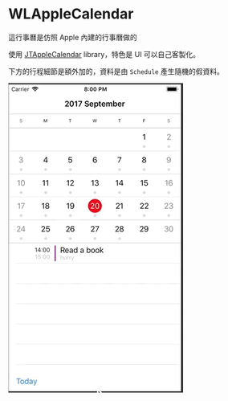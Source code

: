 # WLAppleCalendar

這行事曆是仿照 Apple 內建的行事曆做的

使用 [JTAppleCalendar](https://github.com/patchthecode/JTAppleCalendar) library，特色是 UI 可以自己客製化。

下方的行程細節是額外加的，資料是由 `Schedule` 產生隨機的假資料。

![](demo.gif)